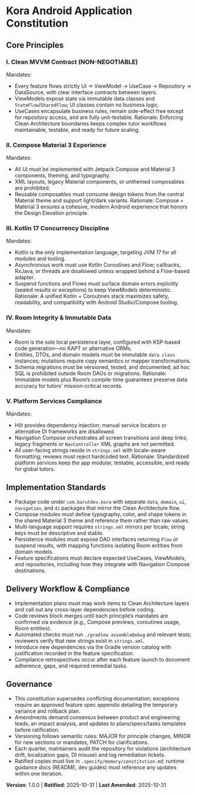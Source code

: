 <!--
Sync Impact Report
- Version: n/a -> 1.0.0
- Modified principles: n/a (initial adoption)
- Added sections: Implementation Standards; Delivery Workflow & Compliance
- Removed sections: None
- Templates requiring updates: ✅ .specify/templates/plan-template.md | ✅ .specify/templates/spec-template.md | ✅ .specify/templates/tasks-template.md
- Follow-up TODOs: None
-->

# Kora Android Application Constitution

## Core Principles

### I. Clean MVVM Contract (NON-NEGOTIABLE)
Mandates:
- Every feature flows strictly UI → ViewModel → UseCase → Repository → DataSource, with clear interface contracts between layers.
- ViewModels expose state via immutable data classes and `StateFlow`/`SharedFlow`; UI classes contain no business logic.
- UseCases encapsulate business rules, remain side-effect free except for repository access, and are fully unit-testable.
Rationale: Enforcing Clean Architecture boundaries keeps complex tutor workflows maintainable, testable, and ready for future scaling.

### II. Compose Material 3 Experience
Mandates:
- All UI must be implemented with Jetpack Compose and Material 3 components, theming, and typography.
- XML layouts, legacy Material components, or unthemed composables are prohibited.
- Reusable composables must consume design tokens from the central Material theme and support light/dark variants.
Rationale: Compose + Material 3 ensures a cohesive, modern Android experience that honors the Design Elevation principle.

### III. Kotlin 17 Concurrency Discipline
Mandates:
- Kotlin is the only implementation language, targeting JVM 17 for all modules and tooling.
- Asynchronous work must use Kotlin Coroutines and Flow; callbacks, RxJava, or threads are disallowed unless wrapped behind a Flow-based adapter.
- Suspend functions and Flows must surface domain errors explicitly (sealed results or exceptions) to keep ViewModels deterministic.
Rationale: A unified Kotlin + Coroutines stack maximizes safety, readability, and compatibility with Android Studio/Compose tooling.

### IV. Room Integrity & Immutable Data
Mandates:
- Room is the sole local persistence layer, configured with KSP-based code generation—no KAPT or alternative ORMs.
- Entities, DTOs, and domain models must be immutable `data class` instances; mutations require copy semantics or mapper transformations.
- Schema migrations must be versioned, tested, and documented; ad hoc SQL is prohibited outside Room DAOs or migrations.
Rationale: Immutable models plus Room’s compile-time guarantees preserve data accuracy for tutors’ mission-critical records.

### V. Platform Services Compliance
Mandates:
- Hilt provides dependency injection; manual service locators or alternative DI frameworks are disallowed.
- Navigation Compose orchestrates all screen transitions and deep links; legacy fragments or `NavController` XML graphs are not permitted.
- All user-facing strings reside in `strings.xml` with locale-aware formatting; reviews must reject hardcoded text.
Rationale: Standardized platform services keep the app modular, testable, accessible, and ready for global tutors.

## Implementation Standards
- Package code under `com.barutdev.kora` with separate `data`, `domain`, `ui`, `navigation`, and `di` packages that mirror the Clean Architecture flow.
- Compose modules must define typography, color, and shape tokens in the shared Material 3 theme and reference them rather than raw values.
- Multi-language support requires `strings.xml` mirrors per locale; string keys must be descriptive and stable.
- Persistence modules must expose DAO interfaces returning `Flow` or suspend results, with mapping functions isolating Room entities from domain models.
- Feature specifications must declare expected UseCases, ViewModels, and repositories, including how they integrate with Navigation Compose destinations.

## Delivery Workflow & Compliance
- Implementation plans must map work items to Clean Architecture layers and call out any cross-layer dependencies before coding.
- Code reviews block merges until each principle’s mandates are confirmed via evidence (e.g., Compose previews, coroutines usage, Room entities).
- Automated checks must run `./gradlew assembleDebug` and relevant tests; reviewers verify that new strings exist in `strings.xml`.
- Introduce new dependencies via the Gradle version catalog with justification recorded in the feature specification.
- Compliance retrospectives occur after each feature launch to document adherence, gaps, and required remedial tasks.

## Governance
- This constitution supersedes conflicting documentation; exceptions require an approved feature spec appendix detailing the temporary variance and rollback plan.
- Amendments demand consensus between product and engineering leads, an impact analysis, and updates to plans/specs/tasks templates before ratification.
- Versioning follows semantic rules: MAJOR for principle changes, MINOR for new sections or mandates, PATCH for clarifications.
- Each quarter, maintainers audit the repository for violations (architecture drift, localization gaps, DI misuse) and log remediation tickets.
- Ratified copies must live in `.specify/memory/constitution.md`; runtime guidance docs (README, dev guides) must reference any updates within one iteration.

**Version**: 1.0.0 | **Ratified**: 2025-10-31 | **Last Amended**: 2025-10-31
